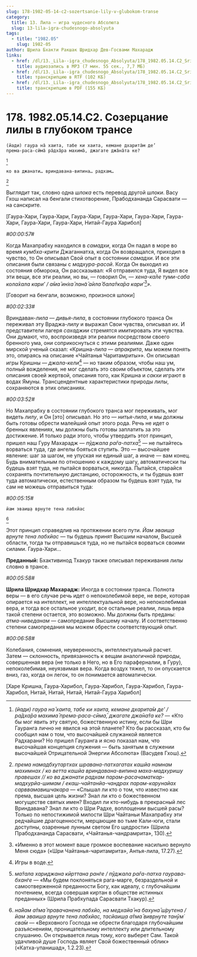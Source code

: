 ```yaml
---
slug: 178-1982-05-14-c2-sozertsanie-lily-v-glubokom-transe
category:
  title: 13. Лила — игра чудесного Абсолюта
  slug: 13-lila-igra-chudesnogo-absolyuta
tags:
  - title: "1982.05"
    slug: 1982-05
author: Шрила Бхакти Ракшак Шридхар Дев-Госвами Махарадж
links:
  - href: /dl/13._Lila--igra_chudesnogo_Absolyuta/178_1982.05.14.C2_SridharMj_Sozercanie_lily_v_glubokom_transe.mp3
    title: аудиозапись в MP3 (7 мин. 55 сек., 7,7 МБ)
  - href: /dl/13._Lila--igra_chudesnogo_Absolyuta/178_1982.05.14.C2_SridharMj_Sozercanie_lily_v_glubokom_transe.rtf
    title: транскрипцию в RTF (102 КБ)
  - href: /dl/13._Lila--igra_chudesnogo_Absolyuta/178_1982.05.14.C2_SridharMj_Sozercanie_lily_v_glubokom_transe.pdf
    title: транскрипцию в PDF (155 КБ)
---
```


# 178. 1982.05.14.C2. Созерцание лилы в глубоком трансе

    (йади) гаура на̄ хаита, табе ки хаита, кемане дхарита̄м де’
    према-раса-сӣма̄ ра̄дха̄ра махима̄, джагате джа̄на̄та ке?
[^_ftn1]

    ко ва джанати… вриндавана-випина… радхам…
[^_ftn2]

Выглядит так, словно одна *шлока* есть перевод другой *шлоки*. Васу Гхош написал на бенгали стихотворение, Прабодхананда Сарасвати — на санскрите.

[Гаура-Хари, Гаура-Хари, Гаура-Хари, Гаура-Хари, Гаура-Хари, Гаура-Хари, Гаура-Хари, Гаура-Хари, Нитай-Гаура Харибол]

*#00:00:57#*

Когда Махапрабху находился в *самадхи*, когда Он падал в море во время *кумбха-крити* Джаганнатха, когда Он возвращался, приходил в чувство, то Он описывал Свой опыт в состоянии *самадхи*. И все эти описания были связаны с *мадхура-расой*. Когда Он выходил из состояния обморока, Он рассказывал: «Я отправился туда, Я видел все эти вещи, все эти реалии, но вы, — говорил Он, — *хена-ка̄ле туми-саба кола̄хала кари’ / а̄ма̄ ин̇ха̄ лан̃а̄ а̄ила̄ бала̄тка̄ра кари’*[^_ftn3]*».*

[Говорит на бенгали, возможно, произнося шлоки]

*#00:02:33#*

Вриндаван-*лила* — *дивья-лила*, в состоянии глубокого транса Он переживал эту Враджа-*лилу* и выражал Свои чувства, описывал их. И представители лагеря *сахаджии* стремятся имитировать эти чувства. Они думают, что, воспроизведя эти реалии посредством своего бренного ума, они соприкоснуться с этими реалиями. Даже один мирской ученый сказал: «Кришна-*лила* — *апракрита*, мы можем понять это, опираясь на описание «Чайтанья Чаритамриты»». Он описывал игры Кришны — *джала-кели*[^_ftn4] — но таким образом, чтобы наш ум, полный вожделения, не мог сделать это своим объектом, сделать эти описания своей жертвой, описания того, как Кришна и *сакхи* играют в водах Ямуны. Трансцендентные характеристики природы *лилы*, сохраняются в этих описаниях.

*#00:03:52#*

Но Махапрабху в состоянии глубокого транса мог переживать, мог видеть *лилу*, и Он [это] описывал. Но это — *нитья-лила*, и мы должны быть готовы обрести малейший опыт этого рода. Речь не идет о бренных явлениях, мы должны быть готовы заплатить за это достижение. И только ради этого, чтобы утвердить этот принцип, пришел наш Гуру Махарадж — *пӯджала ра̄га-патха*[^_ftn5] — не пытайтесь ворваться туда, где ангелы бояться ступить. Это — высочайшее явление: шаг за шагом, не упуская ни единый шаг, а иначе — вам конец. Будь внимательным по отношению к каждому шагу, автоматически ты будешь взят туда, не пытайся ворваться, никогда. Пытайся, старайся сохранять почтительную дистанцию, осторожность, и ты будешь взят туда автоматически, естественным образом ты будешь взят туда, ты сам не можешь отправиться туда:

*#00:05:15#*

    йам эваиш̣а вр̣н̣уте тена лабхйас
[^_ftn6]

Этот принцип справедлив на протяжении всего пути. *Йам эваиш̣а вр̣н̣уте тена лабхйас* — ты будешь принят Высшим началом, Высшей области, тогда ты отправишься туда, но не пытайся ворваться своими силами. Гаура-Хари…

**Преданный:** Бхактивинод Тхакур также описывал переживания *лилы* словно в трансе.

*#00:05:58#*

**Шрила Шридхар Махарадж:** Иногда в состоянии транса. Полнота веры — в его случае речь идет о непоколебимой вере, не вере, которая опирается на интеллект, не интеллектуальной вере, но непоколебимая вера, и тогда все остальное уходит, все остальные реалии, лишь вера такой степени остается, это возможно. Мы должны быть преданы: *атма-ниведанам* — самопредание Высшему началу. И соответственно степени самопредания мы можем обрести соответствующий опыт.

*#00:06:58#*

Колебания, сомнения, неуверенность, интеллектуальный расчет. Затем — склонность, привязанность к вещам аналогичной природы, совершенная вера (не только в Него, но в Его параферналии, в Гуру), непоколебимая, неуязвимая вера. Когда воздух тяжел, то он опускается вниз, газ, когда он легок, то он понимается автоматически.

[Харе Кришна, Гаура-Харибол, Гаура-Харибол, Гаура-Харибол, Гаура-Харибол, Нитай, Нитай, Нитай, Нитай-Гаура Харибол]



[^_ftn1]: *(йади) гаура на̄ хаита, табе ки хаита, кемане дхарита̄м де’ / ра̄дха̄ра махима̄ према-раса-сӣма̄, джагате джа̄на̄та ке?* — «Кто бы мог явить эту святую, божественную истину, если бы Шри Гауранга лично не явился на этой планете? Кто бы рассказал, кто бы сообщил нам о том, что высочайшей служанкой является Радхарани? Но пришел Гауранга и ясно показал нам, что высочайшая концепция служения — быть занятым в служении высочайшей Отрицательной Энергии Абсолюта» (Васудев Гхош).

[^_ftn2]: *према намадбхутартхах шравана-патхагатах кашйа намнам махимнах / ко ветта кашйа вриндавана-випина маха-мадхуришу правешах // ко ва джанати радхам парам-расачаматкар-мадхурйа-шимам / екаш-чайтанйа-чандрах парам-карунайах сарввамавишчакара* — «Слышал ли кто о том, что известно как према, высшая цель жизни? Знал ли кто о божественном могуществе святых имен? Входил ли кто-нибудь в прекрасный лес Вриндавана? Знал ли кто о Шри Радхе, воплощении высшей расы? Только по непостижимой милости Шри Чайтаньи Махапрабху эти редчайшие драгоценности, мерцающие во тьме Кали-юги, стали доступны, озаренные лунным светом Его щедрости» (Шрила Прабодхананда Сарасвати, «Чайтанья-чандрамрита», 130).

[^_ftn3]: «Именно в этот момент ваше громкое воспевание насильно вернуло Меня сюда» («Шри Чайтанья-чаритамрита», Антья-лила, 17.27).

[^_ftn4]: Игры в воде.

[^_ftn5]: *ма̄тала хариджана кӣрттана ран̇ге / пӯджала ра̄га-патха гаурава-бхан̇ге* — «Мы будем поклоняться рага-марге, безраздельной и самоотверженной преданности Богу, как идеалу, с глубочайшим почтением, всегда совершая киртан в обществе истинных преданных» (Шрила Прабхупада Сарасвати Тхакур).

[^_ftn6]: *на̄йам а̄тма̄ правачанена лабхйо, на медхайа̄ на бахуна̄ ш́рутена / йам эваиш̣а вр̣н̣уте тена лабхйас, тасйаиш̣а а̄тма̄ вивр̣н̣уте танӯм̇ сва̄м* — «Верховного Господа не обрести благодаря глубочайшим разъяснениям, проницательному интеллекту или длительному слушанию. Он открывается лишь тому, кого выберет Сам. Такой удачливой душе Господь являет Свой божественный облик» («Катха-упанишад», 1.2.23).

